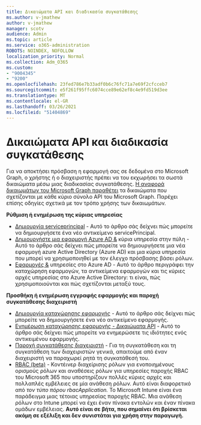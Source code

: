 ```yaml
---
title: Δικαιώματα API και διαδικασία συγκατάθεσης
ms.author: v-jmathew
author: v-jmathew
manager: scotv
audience: Admin
ms.topic: article
ms.service: o365-administration
ROBOTS: NOINDEX, NOFOLLOW
localization_priority: Normal
ms.collection: Adm_O365
ms.custom:
- "9004345"
- "9200"
ms.openlocfilehash: 23fed786e7b33adf0b6c76fc71a7e69f2cfcceb7
ms.sourcegitcommit: e5f261f95ffc6074cce89e62ef8c4e9fd519d3ee
ms.translationtype: MT
ms.contentlocale: el-GR
ms.lasthandoff: 03/26/2021
ms.locfileid: "51404869"
---
```

# <a name="api-permissions-and-consent-process"></a>Δικαιώματα API και διαδικασία συγκατάθεσης

Για να αποκτήσει πρόσβαση η εφαρμογή σας σε δεδομένα στο Microsoft Graph, ο χρήστης ή ο διαχειριστής πρέπει να του εκχωρήσει τα σωστά δικαιώματα μέσω μιας διαδικασίας συγκατάθεσης. [Η αναφορά δικαιωμάτων του Microsoft Graph παραθέτει](https://docs.microsoft.com/graph/permissions-reference) τα δικαιώματα που σχετίζονται με κάθε κύριο σύνολο API του Microsoft Graph. Παρέχει επίσης οδηγίες σχετικά με τον τρόπο χρήσης των δικαιωμάτων.

**Ρύθμιση ή ενημέρωση της κύριας υπηρεσίας**

- [Δημιουργία serviceprincipal](https://docs.microsoft.com/graph/api/serviceprincipal-post-serviceprincipals) - Αυτό το άρθρο σάς δείχνει πώς μπορείτε να δημιουργήσετε ένα νέο αντικείμενο servicePrincipal.
- [Δημιουργήστε μια εφαρμογή Azure AD &](https://docs.microsoft.com/azure/active-directory/develop/howto-create-service-principal-portal) κύρια υπηρεσία στην πύλη - Αυτό το άρθρο σάς δείχνει πώς μπορείτε να δημιουργήσετε μια νέα εφαρμογή azure Active Directory (Azure AD) και μια κύρια υπηρεσία που μπορεί να χρησιμοποιηθεί με τον έλεγχο πρόσβασης βάσει ρόλων.
- [Εφαρμογές &](https://docs.microsoft.com/azure/active-directory/develop/app-objects-and-service-principals) υπηρεσίες στο Azure AD - Αυτό το άρθρο περιγράφει την καταχώρηση εφαρμογών, τα αντικείμενα εφαρμογών και τις κύριες αρχές υπηρεσίας στο Azure Active Directory: τι είναι, πώς χρησιμοποιούνται και πώς σχετίζονται μεταξύ τους.

**Προσθήκη ή ενημέρωση εγγραφής εφαρμογής και παροχή συγκατάθεσης διαχειριστή**

- [Δημιουργία καταχώρησης εφαρμογής](https://docs.microsoft.com/graph/api/application-post-applications) - Αυτό το άρθρο σάς δείχνει πώς μπορείτε να δημιουργήσετε ένα νέο αντικείμενο εφαρμογής.
- [Ενημέρωση καταχώρησης εφαρμογής - Δικαιώματα API](https://docs.microsoft.com/graph/api/application-update) - Αυτό το άρθρο σάς δείχνει πώς μπορείτε να ενημερώσετε τις ιδιότητες ενός αντικειμένου εφαρμογής.
- [Παροχή συγκατάθεσης διαχειριστή](https://docs.microsoft.com/graph/security-authorization#grant-permissions-to-an-application) - Για τη συγκατάθεση και τη συγκατάθεση των διαχειριστών γενικά, απαιτούμε από έναν διαχειριστή να παραχωρεί ρητά τη συγκατάθεσή του.
- [RBAC (beta)](https://docs.microsoft.com/graph/api/resources/rbacapplicationmultiple) - Κοντέινερ διαχείρισης ρόλων για ενοποιημένους ορισμούς ρόλων και αναθέσεις ρόλων για υπηρεσίες παροχής RBAC του Microsoft 365 που υποστηρίζουν πολλές κύριες αρχές και πολλαπλές εμβέλειες σε μία ανάθεση ρόλων. Αυτό είναι διαφορετικό από *τον τύπο πόρου rbacApplication.* Το Microsoft Intune είναι ένα παράδειγμα μιας τέτοιας υπηρεσίας παροχής RBAC. Μια ανάθεση ρόλων στο Intune μπορεί να έχει έναν πίνακα εντολών και έναν πίνακα ομάδων εμβέλειας. **Αυτό είναι σε βήτα, που σημαίνει ότι βρίσκεται ακόμη σε εξέλιξη και δεν συνιστάται για χρήση στην παραγωγή.**
